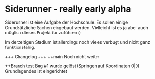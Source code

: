 # Siderunner - really early alpha
Siderunner ist eine Aufgabe der Hochschule. Es sollen einige Grundsätzliche Sachen eingebaut werden. Vielleicht ist es ja aber auch möglich dieses Projekt fortzuführen :) 

Im derzeitigen Stadium ist allerdings noch vieles verbugt und nicht ganz funktionsfähig. 


+++ Changelog +++
++main
Noch nicht weiter

++Branch test
Bug #1 wurde gelöst (Springen auf Koordinaten 0|0)
Grundlegendes ist eingerichtet

